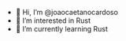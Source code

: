 - 👋 Hi, I’m @joaocaetanocardoso
- 👀 I’m interested in Rust
- 🌱 I’m currently learning Rust

<!---
joaocaetanocardoso/joaocaetanocardoso is a ✨ special ✨ repository because its `README.md` (this file) appears on your GitHub profile.
You can click the Preview link to take a look at your changes.
--->
